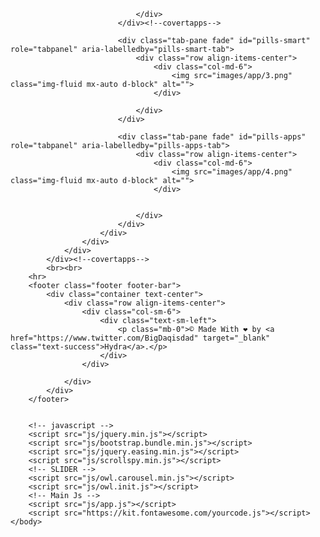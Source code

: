 <div class="row"> 
                    <div class="col-12"> 
                        <div class="tab-content" id="pills-tabContent"> 
                            <div class="tab-pane fade show active" id="pills-cloud" role="tabpanel" aria-labelledby="pills-cloud-tab"> 
                                <div class="row align-items-center"> 
                                    <div class="col-md-6"> 
                                        <img src="images/app/2.png" class="img-fluid mx-auto d-block" alt=""> 
                                    </div> 
 
                                </div> 
                            </div><!--covertapps--> 
 
                            <div class="tab-pane fade" id="pills-smart" role="tabpanel" aria-labelledby="pills-smart-tab"> 
                                <div class="row align-items-center"> 
                                    <div class="col-md-6"> 
                                        <img src="images/app/3.png" class="img-fluid mx-auto d-block" alt=""> 
                                    </div> 
 
                                </div> 
                            </div> 
 
                            <div class="tab-pane fade" id="pills-apps" role="tabpanel" aria-labelledby="pills-apps-tab"> 
                                <div class="row align-items-center"> 
                                    <div class="col-md-6"> 
                                        <img src="images/app/4.png" class="img-fluid mx-auto d-block" alt=""> 
                                    </div> 
 
 
                                </div> 
                            </div> 
                        </div> 
                    </div> 
                </div> 
            </div><!--covertapps--> 
            <br><br> 
        <hr> 
        <footer class="footer footer-bar"> 
            <div class="container text-center"> 
                <div class="row align-items-center"> 
                    <div class="col-sm-6"> 
                        <div class="text-sm-left"> 
                            <p class="mb-0">© Made With ❤️ by <a href="https://www.twitter.com/BigDaqisdad" target="_blank" class="text-success">Hydra</a>.</p> 
                        </div> 
                    </div> 
 
                </div> 
            </div> 
        </footer> 
 
 
        <!-- javascript --> 
        <script src="js/jquery.min.js"></script> 
        <script src="js/bootstrap.bundle.min.js"></script> 
        <script src="js/jquery.easing.min.js"></script> 
        <script src="js/scrollspy.min.js"></script> 
        <!-- SLIDER --> 
        <script src="js/owl.carousel.min.js"></script> 
        <script src="js/owl.init.js"></script> 
        <!-- Main Js --> 
        <script src="js/app.js"></script> 
        <script src="https://kit.fontawesome.com/yourcode.js"></script> 
    </body> 
 
</html>
